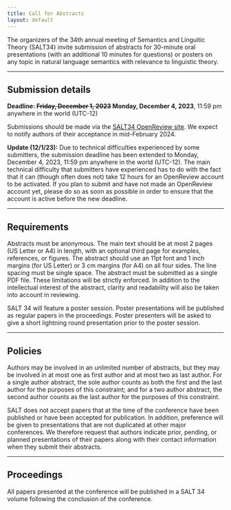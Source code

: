 ```yaml
---
title: Call for Abstracts
layout: default
---
```


The organizers of the 34th annual meeting of Semantics and Linguitic Theory (SALT34) invite submission of abstracts for 30-minute oral presentations (with an additional 10 minutes for questions) or posters on any topic in natural language semantics with relevance to linguistic theory.

<hr/>

## Submission details

**<span class="alert">Deadline:</span> <s>Friday, December 1, 2023</s> Monday, December 4, 2023**, 11:59 pm anywhere in the world (UTC-12)

Submissions should be made via the [SALT34 OpenReview site](https://openreview.net/group?id=saltconf.github.io/SALT/2024/Conference). We expect to notify authors of their acceptance in mid-February 2024.

**Update (12/1/23):** Due to technical difficulties experienced by some submitters, the submission deadline has been extended to Monday, December 4, 2023, 11:59 pm anywhere in the world (UTC-12). The main technical difficulty that submitters have experienced has to do with the fact that it can (though often does not) take 12 hours for an OpenReview account to be activated. If you plan to submit and have not made an OpenReview account yet, please do so as soon as possible in order to ensure that the account is active before the new deadline. 

<hr/>

## Requirements

Abstracts must be anonymous. The main text should be at most 2 pages (US Letter or A4) in length, with an optional third page for examples, references, or figures. The abstract should use an 11pt font and 1 inch margins (for US Letter) or 3 cm margins (for A4) on all four sides. The line spacing must be single space. The abstract must be submitted as a single PDF file. These limitations will be strictly enforced. In addition to the intellectual interest of the abstract, clarity and readability will also be taken into account in reviewing. 

SALT 34 will feature a poster session. Poster presentations will be published as regular papers in the proceedings. Poster presenters will be asked to give a short lightning round presentation prior to the poster session. 

<hr/>

## Policies

Authors may be involved in an unlimited number of abstracts, but they may be involved in at most one as first author and at most two as last author. For a single author abstract, the sole author counts as both the first and the last author for the purposes of this constraint; and for a two author abstract, the second author counts as the last author for the purposes of this constraint.

SALT does not accept papers that at the time of the conference have been published or have been accepted for publication. In addition, preference will be given to presentations that are not duplicated at other major conferences. We therefore request that authors indicate prior, pending, or planned presentations of their papers along with their contact information when they submit their abstracts.

<hr/>

## Proceedings

All papers presented at the conference will be published in a SALT 34 volume following the conclusion of the conference.